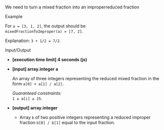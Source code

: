 
We need to turn a  mixed fraction  into an  improperreduced  fraction

Example

For  `a = [3, 1, 2]`, the output should be  
`mixedFractionToImproper(a) = [7, 2]`.

Explanation:  `3 + 1/2 = 7/2`.

Input/Output

-   **[execution time limit] 4 seconds (js)**
    
-   **[input] array.integer a**
    
    An array of three integers representing the reduced mixed fraction in the form  `a[0] + a[1] / a[2]`.
    
    _Guaranteed constraints:_  
    `1 ≤ a[i] ≤ 25`.
    
-   **[output] array.integer**
    
    -   Array  `b`  of two positive integers representing a reduced improper fraction  `b[0] / b[1]`  equal to the input fraction.